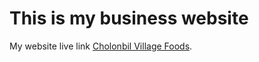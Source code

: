 # This is my business website

My website live link [Cholonbil Village Foods](https://cvf-website.netlify.app/).


